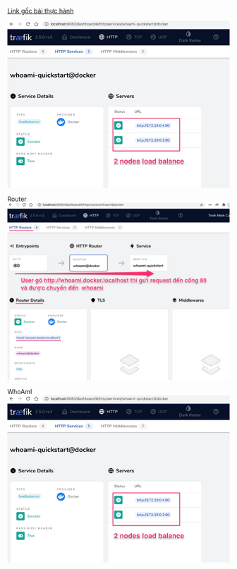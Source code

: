 [Link gốc bài thực hành](https://doc.traefik.io/traefik/v2.2/getting-started/quick-start/)

![](images/2nodes_who_am_i.jpg)

Router
![](images/router.jpg)

WhoAmI
![](images/2nodes_who_am_i.jpg)